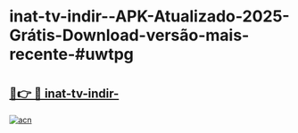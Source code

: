 # inat-tv-indir--APK-Atualizado-2025-Grátis-Download-versão-mais-recente-#uwtpg

# <h2><a href="https://ainizakaria.my?title=inat-tv-indir-&ref=24M">🔗👉 🔴 inat-tv-indir-</a></h2>

[![acn](https://github.com/user-attachments/assets/0f9c940e-d8b0-45ae-aac7-cd30a18b3e1c)](https://ainizakaria.my?title=inat-tv-indir-&ref=24M)

